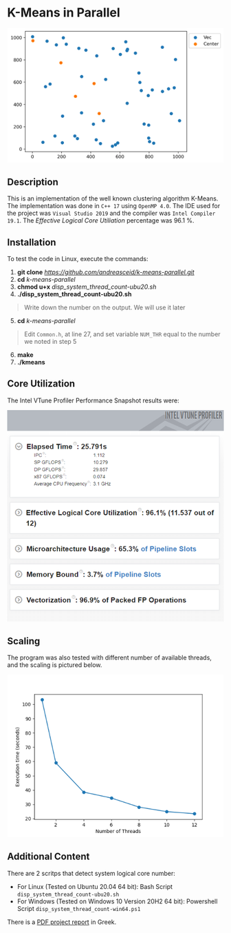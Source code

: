 # K-Means in Parallel

![Demo](kmeans.gif)

## Description

This is an implementation of the well known clustering algorithm K-Means. The implementation was done in `C++ 17` using `OpenMP 4.0`. The IDE used for the project was `Visual Studio 2019` and the compiler was `Intel Compiler 19.1`. The *Effective Logical Core Utiliation* percentage was 96.1 %. 

## Installation

To test the code in Linux, execute the commands:
 1. **git clone** *https://github.com/andreasceid/k-means-parallel.git*
 2. **cd** *k-means-parallel*
 3. **chmod u+x** *disp_system_thread_count-ubu20.sh*
 4. **./disp_system_thread_count-ubu20.sh**
   > Write down the number on the output. We will use it later
 5. **cd** *k-means-parallel*
   > Edit `Common.h`, at line 27, and set variable `NUM_THR` equal to the number we noted in step 5
 6. **make**
 7. **./kmeans**

## Core Utilization

The Intel VTune Profiler Performance Snapshot results were:

![Effective Logical Core Utilization Percentage](performance.PNG "Effective Logical Core Utilization Percentage")

## Scaling

The program was also tested with different number of available threads, and the scaling is pictured below.

![Thread Parallelism Convergence](convergence.png "Thread Parallelism Convergence")

## Additional Content

There are 2 scritps that detect system logical core number:
  * For Linux (Tested on Ubuntu 20.04 64 bit): Bash Script `disp_system_thread_count-ubu20.sh`
  * For Windows (Tested on Windows 10 Version 20H2 64 bit): Powershell Script `disp_system_thread_count-win64.ps1`
 
 There is a [PDF project report](parallel-programming-lab-2.pdf) in Greek.

